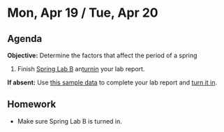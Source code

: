 Mon, Apr 19 / Tue, Apr 20  
==================  
  
Agenda  
---------  
**Objective:** Determine the factors that affect the period of a spring  
  
1. Finish [Spring Lab B][lab-B] an[turnin] your lab report.  
  
  
**If absent:** Use [this sample data][sample] to complete your lab report and [turn it in][turnin].  
  
  
Homework   
-------------  
- Make sure Spring Lab B is turned in.  
  
[lab-B]: https://avon.schoology.com/course/2624603689/materials/gp/4866274196  
[sample]: https://avon.schoology.com/course/2624603689/materials/gp/4872306613  
[turnin]: https://avon.schoology.com/assignment/4872294724/_
<!--stackedit_data:
eyJoaXN0b3J5IjpbNzI3NTMzNDYsNDAyNzU5NzIxLC04MDM2MD
MxNzEsODk2ODAwMzkyLDExOTc5MzA3MDUsODkwNjYxNDI5LDEw
MjMwNTMwNTUsLTE1MDUzNTk0NDgsLTEzODg4ODA3MzYsLTE0OD
cxMjYyMzksLTIwNjQxNDA2NjYsMTI3NDE1MjE4MywtMjA2MzQ2
NjgzNCwtMTg4ODQ4NjM2LC01MTI4NTQyMDgsLTE5NjUwNDAwNT
UsLTMxODY4MDcyNiwxNTk4ODE1MjM4LDExODc5MjU5MzYsNzAy
Mzk0OTI4XX0=
-->